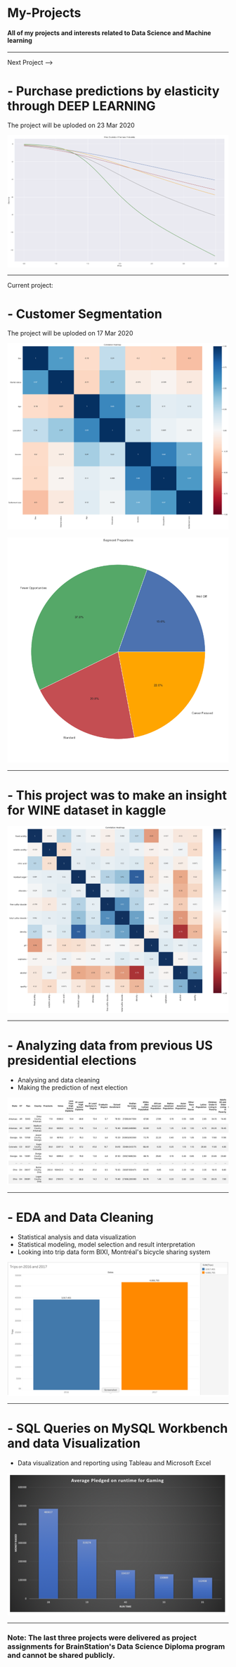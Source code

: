 # My-Projects
#### All of my projects and interests related to Data Science and Machine learning

----------------------


Next Project --> 

# - Purchase predictions by elasticity through DEEP LEARNING
The project will be uploded on 23 Mar 2020


![](images/elasticity.png)

--------------------------

Current project:
# - Customer Segmentation
The project will be uploded on 17 Mar 2020

![](images/customer.png)

![](images/purchases.png)

-------------------------

# - This project was to make an insight for WINE dataset in kaggle

![](images/wine-dataset.png)

--------------------------

# - Analyzing data from previous US presidential elections
- Analysing and data cleaning 
- Making the prediction of next election

![](images/PresidentUS.png)


----------------------------

# - EDA and Data Cleaning
- Statistical analysis and data visualization
- Statistical modeling, model selection and result interpretation
- Looking into trip data form BIXI, Montréal's bicycle sharing system

![](images/bixi.png)


----------------------------

# - SQL Queries on MySQL Workbench and data Visualization 

 - Data visualization and reporting using Tableau and Microsoft Excel
 
 ![](images/money.png)


-------------------------------------------------------


### Note: The last three projects were delivered as project assignments for BrainStation's Data Science Diploma program and cannot be shared publicly.

